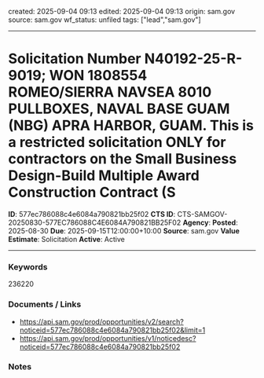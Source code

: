 created: 2025-09-04 09:13
edited: 2025-09-04 09:13
origin: sam.gov
source: sam.gov
wf_status: unfiled
tags: ["lead","sam.gov"]

---

# Solicitation Number N40192-25-R-9019; WON 1808554 ROMEO/SIERRA NAVSEA 8010 PULLBOXES, NAVAL BASE GUAM (NBG) APRA HARBOR, GUAM. This is a restricted solicitation ONLY for contractors on the Small Business Design-Build Multiple Award Construction Contract (S

**ID**: 577ec786088c4e6084a790821bb25f02
**CTS ID**: CTS-SAMGOV-20250830-577EC786088C4E6084A790821BB25F02
**Agency**: 
**Posted**: 2025-08-30
**Due**: 2025-09-15T12:00:00+10:00
**Source**: sam.gov
**Value Estimate**: Solicitation
**Active**: Active

---

### Keywords
236220

### Documents / Links
- <https://api.sam.gov/prod/opportunities/v2/search?noticeid=577ec786088c4e6084a790821bb25f02&limit=1>
- <https://api.sam.gov/prod/opportunities/v1/noticedesc?noticeid=577ec786088c4e6084a790821bb25f02>

### Notes

